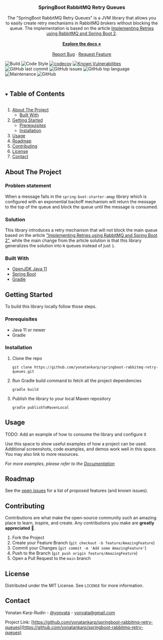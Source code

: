 <!--
   This README is based on "Best-README-Template" for more info
   visit https://github.com/othneildrew/Best-README-Template#about-the-project
-->

<h3 align="center">SpringBoot RabbitMQ Retry Queues</h3>
  <p style="text-align:center">
    The "SpringBoot RabbitMQ Retry Queues" is a JVM library that allows you to easily create retry mechanisms in
    RabbitMQ brokers without blocking the queue. The implementation is based on the article
    <a href="https://programmerfriend.com/rabbit-mq-retry/">Implementing Retries using RabbitMQ and Spring Boot 2</a>.
    <br />
    <br />
    <a href="https://github.com/yonatankarp/springboot-rabbitmq-retry-queues"><strong>Explore the docs »</strong></a>
    <br />
    <br />
    <a href="https://github.com/yonatankarp/springboot-rabbitmq-retry-queues/issues">Report Bug</a>
    ·
    <a href="https://github.com/yonatankarp/springboot-rabbitmq-retry-queues/issues">Request Feature</a>
  </p>


![Build](https://github.com/yonatankarp/springboot-rabbitmq-retry-queues/actions/workflows/build.yml/badge.svg)
![Code Style](https://github.com/yonatankarp/springboot-rabbitmq-retry-queues/actions/workflows/code_style.yml/badge.svg)
[![codecov](https://codecov.io/gh/yonatankarp/springboot-rabbitmq-retry-queues/branch/main/graph/badge.svg?token=BZ118ARLZQ)](https://codecov.io/gh/yonatankarp/springboot-rabbitmq-retry-queues)
[![Known Vulnerabilities](https://snyk.io/test/github/yonatankarp/springboot-rabbitmq-retry-queues/badge.svg)](https://snyk.io/test/github)
![GitHub last commit](https://img.shields.io/github/last-commit/yonatankarp/springboot-rabbitmq-retry-queues)
![GitHub issues](https://img.shields.io/github/issues-raw/yonatankarp/springboot-rabbitmq-retry-queues)
![GitHub top language](https://img.shields.io/github/languages/top/yonatankarp/springboot-rabbitmq-retry-queues)
![Maintenance](https://img.shields.io/maintenance/yes/2021)
![GitHub](https://img.shields.io/github/license/yonatankarp/springboot-rabbitmq-retry-queues)


<!-- TABLE OF CONTENTS -->
<details open="open">
  <summary><h2 style="display: inline-block">Table of Contents</h2></summary>
  <ol>
    <li>
      <a href="#about-the-project">About The Project</a>
      <ul>
        <li><a href="#built-with">Built With</a></li>
      </ul>
    </li>
    <li>
      <a href="#getting-started">Getting Started</a>
      <ul>
        <li><a href="#prerequisites">Prerequisites</a></li>
        <li><a href="#installation">Installation</a></li>
      </ul>
    </li>
    <li><a href="#usage">Usage</a></li>
    <li><a href="#roadmap">Roadmap</a></li>
    <li><a href="#contributing">Contributing</a></li>
    <li><a href="#license">License</a></li>
    <li><a href="#contact">Contact</a></li>
  </ol>
</details>



<!-- ABOUT THE PROJECT -->

## About The Project

### Problem  statement

When a message fails in the `spring-boot-starter-amqp` library which is configured with an exponential backoff
mechanism will return the message to the top of the queue and block the queue until the message is consumed.

### Solution

This library introduces a retry mechanism that will not block the main queue based on the article
["Implementing Retries using RabbitMQ and Spring Boot 2"](https://programmerfriend.com/rabbit-mq-retry/"), while the
main change from the article solution is that this library generalizes the solution into `N` queues instead of just `1`.
### Built With

* [OpenJDK Java 11](https://openjdk.java.net/projects/jdk/11/)
* [Spring Boot](https://spring.io/projects/spring-boot)
* [Gradle](https://gradle.org/)

## Getting Started

To build this library locally follow those steps.

### Prerequisites

* Java 11 or newer
* Gradle

### Installation

1. Clone the repo
   ```shell
   git clone https://github.com/yonatankarp/springboot-rabbitmq-retry-queues.git
   ```
2. Run Gradle build command to fetch all the project  dependencies
   ```shell
   gradle build
   ```

3. Publish the library to your local Maven repository
   ```shell
   gradle publishToMavenLocal 
   ```

## Usage

TODO: Add an example of how to  consume the library and configure it

Use this space to show useful examples of how a project can be used. Additional screenshots, code examples, and demos
work well in this space. You may also link to more resources.

_For more examples, please refer to the [Documentation](https://example.com)_


## Roadmap

See the [open issues](https://github.com/yonatankarp/springboot-rabbitmq-retry-queues/issues) for a list of proposed
features (and known issues).


## Contributing

Contributions are what make the open-source community such an amazing place to learn, inspire, and create. Any
contributions you make are **greatly appreciated** 🙏.

1. Fork the Project
2. Create your Feature Branch (`git checkout -b feature/AmazingFeature`)
3. Commit your Changes (`git commit -m 'Add some AmazingFeature'`)
4. Push to the Branch (`git push origin feature/AmazingFeature`)
5. Open a Pull Request to the `main` branch


## License

Distributed under the MIT License. See `LICENSE` for more information.


## Contact

Yonatan Karp-Rudin - [@yonvata](https://twitter.com/yonvata) - yonvata@gmail.com

Project
Link: [https://github.com/yonatankarp/springboot-rabbitmq-retry-queues](https://github.com/yonatankarp/springboot-rabbitmq-retry-queues)
